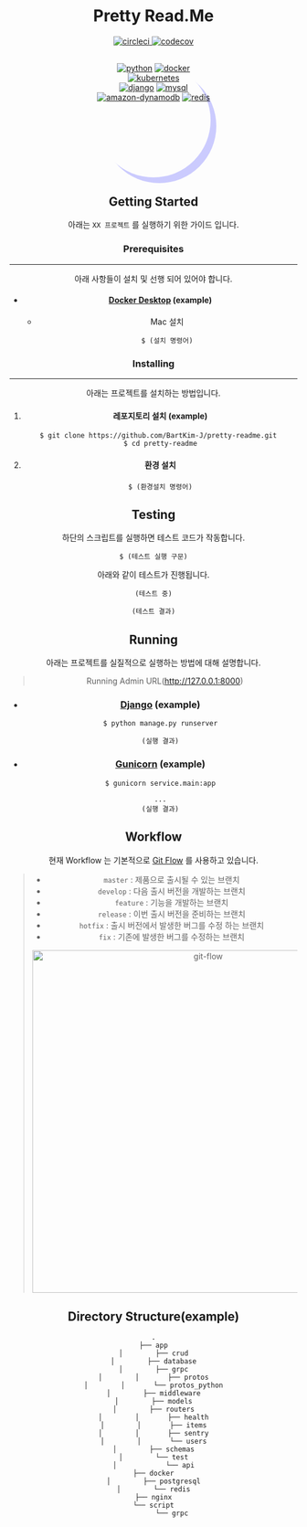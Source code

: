 <div id="header" align="center">
  <h1>Pretty Read.Me</h1>
  <a href="https://circleci.com/gh/EineBlume/chatie-server/tree/master">
    <img src="https://circleci.com/gh/BartKim-J/pretty-readme/tree/master.svg?style=shield" alt="circleci" />
    <img src="https://codecov.io/gh/BartKim-J/pretty-readme/branch/master/graph/badge.svg?token=lfCT6WAgUr" alt="codecov">
  </a>
  <div
    style="background-image: url(https://avatars.githubusercontent.com/u/36470472?v=4); 
        background-repeat : no-repeat;
        background-size : cover;
        width: 200px; 
        height: 200px;
        border-radius: 50%;
        box-shadow: 10px 10px rgba(0, 0, 255, .2);
        margin: 30px"/>
  <div id="main">
    <a href="#" target="_blank"><img src="https://img.shields.io/badge/Python%203.7%20-3776AB.svg?style=flat&logo=Python&logoColor=white" alt="python" /></a>
    <a href="#" target="_blank"><img src="https://img.shields.io/badge/Docker-2496ED?style=flat&logo=Docker&logoColor=white" alt="docker" /></a>
    <a href="#" target="_blank"><img src="https://img.shields.io/badge/Kubernetes-326CE5?style=flat&logo=Kubernetes&logoColor=white" alt="kubernetes" /></a>
  </div>
  <div id="sub">
    <a href="#" target="_blank"><img src="https://img.shields.io/badge/Django%202.2-092E20?style=flat&logo=Django&logoColor=white" alt="django" /></a>
    <a href="#" target="_blank"><img src="https://img.shields.io/badge/MySQL-4479A1?style=flat&logo=Mysql&logoColor=white" alt="mysql" /></a>
    <a href="#" target="_blank"><img src="https://img.shields.io/badge/Amazon%20DynamoDB-4053D6?style=flat&logo=Amazon%20DynamoDB&logoColor=white" alt="amazon-dynamodb" /></a>
    <a href="#" target="_blank"><img src="https://img.shields.io/badge/Redis-DC382D?style=flat&logo=Redis&logoColor=white" alt="redis" /></a>
  </div>
</div>


## Getting Started

아래는 `XX 프로젝트` 를 실행하기 위한 가이드 입니다.

### Prerequisites

---
아래 사항들이 설치 및 선행 되어 있어야 합니다.
* #### [Docker Desktop](https://www.docker.com/products/docker-desktop) (example)
    * Mac 설치
        ```
        $ (설치 명령어)
        ```
### Installing

---
아래는 프로젝트를 설치하는 방법입니다.
1. #### 레포지토리 설치 (example)
    ```
    $ git clone https://github.com/BartKim-J/pretty-readme.git 
    $ cd pretty-readme
    ```
2. #### 환경 설치
    ```
    $ (환경설치 명령어)
    ```

## Testing
하단의 스크립트를 실행하면 테스트 코드가 작동합니다.
```
$ (테스트 실행 구문)
```
아래와 같이 테스트가 진행됩니다.
```
(테스트 중)
```
```
(테스트 결과)
```

## Running
아래는 프로젝트를 실질적으로 실행하는 방법에 대해 설명합니다.

> Running Admin URL(http://127.0.0.1:8000) 
> 
> 

* ### [Django](https://docs.djangoproject.com/ko/2.1/intro/tutorial01/#the-development-server) (example)
    ```
    $ python manage.py runserver
    ```
    ```
    (실행 결과)
    ```

* ### [Gunicorn](https://docs.gunicorn.org/en/stable/) (example)
    ```
    $ gunicorn service.main:app
    ```
    ```
    ...
    (실행 결과)
    ```

## Workflow
현재 Workflow 는 기본적으로 [Git Flow](https://techblog.woowahan.com/2553/) 를 사용하고 있습니다.
> * `master` : 제품으로 출시될 수 있는 브랜치
> * `develop` : 다음 출시 버전을 개발하는 브랜치
> * `feature` : 기능을 개발하는 브랜치
> * `release` : 이번 출시 버전을 준비하는 브랜치
> * `hotfix` : 출시 버전에서 발생한 버그를 수정 하는 브랜치
> * `fix` : 기존에 발생한 버그를 수정하는 브랜치
>
>
> <div align="center"> <img src="https://user-images.githubusercontent.com/36470472/128487175-e5d28ce3-b5b7-48f2-914d-4b9383277986.png" width="600" alt="git-flow" /></div>

## Directory Structure(example)
```
.
├── app
│        ├── crud
│        ├── database
│        ├── grpc
│        │       ├── protos
│        │       └── protos_python
│        ├── middleware
│        ├── models
│        ├── routers
│        │       ├── health
│        │       ├── items
│        │       ├── sentry
│        │       └── users
│        ├── schemas
│        └── test
│            └── api
├── docker
│        ├── postgresql
│        └── redis
├── nginx
└── script
         └── grpc


```
